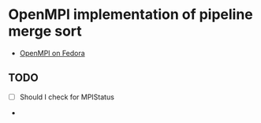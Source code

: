 # OpenMPI implementation of pipeline merge sort

- [OpenMPI on Fedora](https://brandonrozek.com/blog/openmpi-fedora/)

## TODO

- [ ] Should I check for MPIStatus
- 
